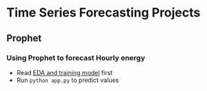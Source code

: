 # Time Series Forecasting Projects
## Prophet
### Using Prophet to forecast Hourly energy 
- Read [EDA and training model](prophet.ipynb) first
- Run 
```python app.py``` to predict values